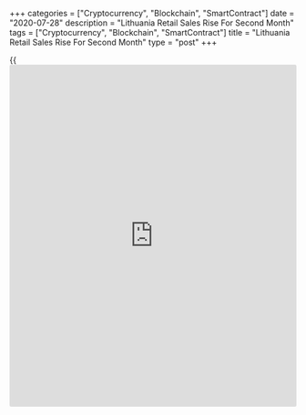 +++
categories = ["Cryptocurrency", "Blockchain", "SmartContract"]
date = "2020-07-28"
description = "Lithuania Retail Sales Rise For Second Month"
tags = ["Cryptocurrency", "Blockchain", "SmartContract"]
title = "Lithuania Retail Sales Rise For Second Month"
type = "post"
+++

{{<iframe id="large-banner" src="https://www.bounty.group/#slide=20.0" width="100%" height="600" scrolling="no" style="border: 0px solid rgb(216, 221, 230); border-radius: 3px;">}}

Lithuania's retail sales rose for the second straight month in June,
figures from the statistical office showed on Tuesday.

Retail sales, excluding VAT, increased a working-day adjusted 5.1
percent year-on-year in June, after a 0.9 percent rise in May.

Sales of non-food stores increased 5.5 percent annually in June and
sales in non-specialized stores rose 0.5 percent.

Sales of food, alcoholic beverages and tobacco increased 0.7 percent.

On a month-on-month basis, retail sales gained 5.6 percent in June.
Sales increased after the revocation of the quarantine measures related
to Covid-19 pandemic.

For the January to June period, retail sales declined by a working-day
adjusted 1.1 percent from the same period of the previous year.

For comments and feedback [contact](https://www.playgroundfx.com/contact/): editorial@rtt[news](https://www.letsplayfx.com/blog/forex-news-website/).com

[Economic News][1]

 **What parts of the world are seeing the best (and worst) economic
performances lately? Click[here][2] to check out our [Econ Scorecard][2]
and find out! See up-to-the-moment [ranking](https://www.playgroundfx.com/blog/crypto-exchange-ranking/)s for the best and worst
performers in [GDP][3], [unemployment rate][4], [inflation][2] and much
more.**

   1. www.rtt[news](https://www.letsplayfx.com/blog/forex-news-website/).com/Content/EconomicNews.aspx
   2. www.rtt[news](https://www.letsplayfx.com/blog/forex-news-website/).com/economic-scorecard/world-rank/CPI/highest-performance.aspx
   3. www.rtt[news](https://www.letsplayfx.com/blog/forex-news-website/).com/economic-scorecard/world-rank/GDP/highest-performance.aspx
   4. www.rtt[news](https://www.letsplayfx.com/blog/forex-news-website/).com/economic-scorecard/world-rank/unemployment-rate/lowest-performance.aspx